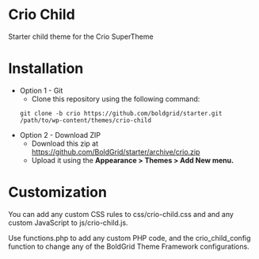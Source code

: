 # Crio Child
Starter child theme for the Crio SuperTheme

# Installation
* Option 1 - Git
  * Clone this repository using the following command:
  ```
  git clone -b crio https://github.com/boldgrid/starter.git /path/to/wp-content/themes/crio-child
  ```
* Option 2 - Download ZIP
  * Download this zip at https://github.com/BoldGrid/starter/archive/crio.zip
  * Upload it using the __Appearance > Themes > Add New menu.__

# Customization
You can add any custom CSS rules to css/crio-child.css and and any custom JavaScript to js/crio-child.js.

Use functions.php to add any custom PHP code, and the crio_child_config function to change any of the BoldGrid Theme Framework configurations.
